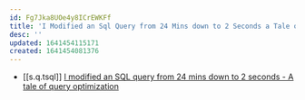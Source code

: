 ```yaml
---
id: Fg7Jka8UOe4y8ICrEWKFf
title: 'I Modified an Sql Query from 24 Mins down to 2 Seconds a Tale of Query Optimization'
desc: ''
updated: 1641454115171
created: 1641454081376
---
```


- [[s.q.tsql]] [I modified an SQL query from 24 mins down to 2 seconds - A tale of query optimization](https://medium.com/swlh/i-modified-an-sql-query-from-24-mins-down-to-2-seconds-a-tale-of-query-optimization-bcf49d50174b)